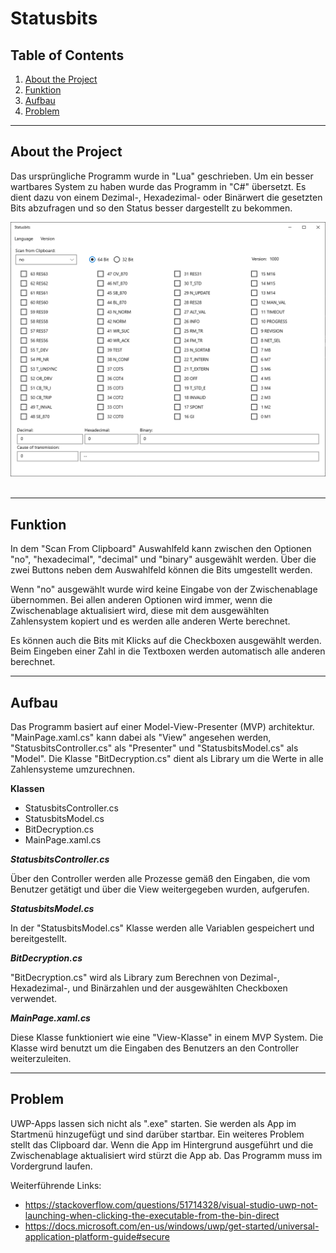 # __Statusbits__

## Table of Contents
1. [About the Project](#About-the-Project)
2. [Funktion](#Funktion)
3. [Aufbau](#Aufbau)
4. [Problem](#Problem)

---

## __About the Project__

Das ursprüngliche Programm wurde in "Lua" geschrieben. Um ein besser wartbares System zu haben wurde das Programm in "C#" übersetzt. Es dient dazu von einem Dezimal-, Hexadezimal- oder Binärwert die gesetzten Bits abzufragen und so den Status besser dargestellt zu bekommen.


<img src="./Assets/ReadMe_overview.PNG"/>

<br/>
<br/>

---

## __Funktion__

In dem "Scan From Clipboard" Auswahlfeld kann zwischen den Optionen "no", "hexadecimal", "decimal" und "binary" ausgewählt werden. Über die zwei Buttons neben dem Auswahlfeld können die Bits umgestellt werden. 

Wenn "no" ausgewählt wurde wird keine Eingabe von der Zwischenablage übernommen. Bei allen anderen Optionen wird immer, wenn die Zwischenablage aktualisiert wird, diese mit dem ausgewählten Zahlensystem kopiert und es werden alle anderen Werte berechnet.

Es können auch die Bits mit Klicks auf die Checkboxen ausgewählt werden. 
Beim Eingeben einer Zahl in die Textboxen werden automatisch alle anderen berechnet.
<br/>

---

## __Aufbau__

Das Programm basiert auf einer Model-View-Presenter (MVP) architektur. "MainPage.xaml.cs" kann dabei als "View" angesehen werden, "StatusbitsController.cs" als "Presenter" und "StatusbitsModel.cs" als "Model".
Die Klasse "BitDecryption.cs" dient als Library um die Werte in alle Zahlensysteme umzurechnen.

__Klassen__
+ StatusbitsController.cs
+ StatusbitsModel.cs
+ BitDecryption.cs
+ MainPage.xaml.cs

*__StatusbitsController.cs__*

Über den Controller werden alle Prozesse gemäß den Eingaben, die vom Benutzer getätigt und über die View weitergegeben wurden, aufgerufen.

*__StatusbitsModel.cs__*

In der "StatusbitsModel.cs" Klasse werden alle Variablen gespeichert und bereitgestellt.

*__BitDecryption.cs__*

"BitDecryption.cs" wird als Library zum Berechnen von Dezimal-, Hexadezimal-, und Binärzahlen und der ausgewählten Checkboxen verwendet.

*__MainPage.xaml.cs__*

Diese Klasse funktioniert wie eine "View-Klasse" in einem MVP System. Die Klasse wird benutzt um die Eingaben des Benutzers an den Controller weiterzuleiten.

---

## __Problem__

UWP-Apps lassen sich nicht als ".exe" starten. Sie werden als App im Startmenü hinzugefügt und sind darüber startbar.
Ein weiteres Problem stellt das Clipboard dar. Wenn die App im Hintergrund ausgeführt und die Zwischenablage aktualisiert wird stürzt die App ab. Das Programm muss im Vordergrund laufen.


Weiterführende Links: 
+ <https://stackoverflow.com/questions/51714328/visual-studio-uwp-not-launching-when-clicking-the-executable-from-the-bin-direct>
+ <https://docs.microsoft.com/en-us/windows/uwp/get-started/universal-application-platform-guide#secure> 
